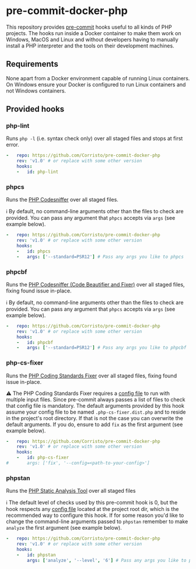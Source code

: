 # pre-commit-docker-php

This repository provides [pre-commit](https://pre-commit.com)
hooks useful to all kinds of PHP projects. The hooks run inside
a Docker container to make them work on Windows, MacOS and
Linux and without developers having to manually install
a PHP interpreter and the tools on their development machines.

## Requirements

None apart from a Docker environment capable of running Linux
containers. On Windows ensure your Docker is configured to run
Linux containers and not Windows containers.

## Provided hooks

### php-lint
Runs `php -l` (i.e. syntax check only) over all staged files and stops at first error.

```yaml
-   repo: https://github.com/Corristo/pre-commit-docker-php
    rev: 'v1.0' # or replace with some other version
    hooks:
    -   id: php-lint
```

### phpcs
Runs the [PHP Codesniffer](https://github.com/squizlabs/PHP_CodeSniffer) over all staged files.

:information_source: By default, no command-line arguments other than the files to check are provided. You can pass any argument that `phpcs` accepts via `args` (see example below).

```yaml
-   repo: https://github.com/Corristo/pre-commit-docker-php
    rev: 'v1.0' # or replace with some other version
    hooks:
    -   id: phpcs
    -   args: ['--standard=PSR12'] # Pass any args you like to phpcs
```

### phpcbf
Runs the [PHP Codesniffer (Code Beautifier and Fixer)](https://github.com/squizlabs/PHP_CodeSniffer) over all staged files, fixing found issue in-place.

:information_source: By default, no command-line arguments other than the files to check are provided. You can pass any argument that `phpcs` accepts via `args` (see example below).

```yaml
-   repo: https://github.com/Corristo/pre-commit-docker-php
    rev: 'v1.0' # or replace with some other version
    hooks:
    -   id: phpcbf
    -   args: ['--standard=PSR12'] # Pass any args you like to phpcbf
```

### php-cs-fixer
Runs the [PHP Coding Standards Fixer](https://github.com/FriendsOfPHP/PHP-CS-Fixer)
over all staged files, fixing found issue in-place.

:warning: The PHP Coding Standards Fixer requires a [config file](https://github.com/FriendsOfPHP/PHP-CS-Fixer/blob/master/doc/config.rst) to run with multiple input files. Since pre-commit always passes a list of files to check that config file is mandatory. The default arguments provided by this hook assume your config file to be named `.php-cs-fixer.dist.php` and to reside in the project's root directory. If that is not the case you can overwrite the default arguments. If you do, ensure to add `fix` as the first argument (see example below).


```yaml
-   repo: https://github.com/Corristo/pre-commit-docker-php
    rev: 'v1.0' # or replace with some other version
    hooks:
    -   id: php-cs-fixer
#       args: ['fix', '--config=<path-to-your-config>']
```

### phpstan
Runs the [PHP Static Analysis Tool](https://github.com/phpstan/phpstan) over all staged files

:information_source: The default level of checks used by this pre-commit hook is 0, but the hook respects
any [config file](https://phpstan.org/config-reference#config-file) located at the project root dir, which
is the recommended way to configure this hook. If for some reason you'd like to change the command-line
arguments passed to `phpstan` remember to make `analyze` the first argument (see example below).

```yaml
-   repo: https://github.com/Corristo/pre-commit-docker-php
    rev: 'v1.0' # or replace with some other version
    hooks:
    -   id: phpstan
        args: ['analyze', '--level', '6'] # Pass any args you like to phpstan
```
